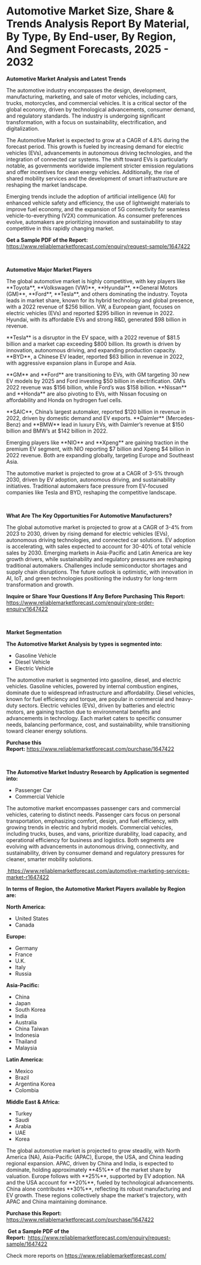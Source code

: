 <p><h1>Automotive Market Size, Share & Trends Analysis Report By Material, By Type, By End-user, By Region, And Segment Forecasts, 2025 - 2032</h1></p><p><strong>Automotive Market Analysis and Latest Trends</strong></p>
<p><p>The automotive industry encompasses the design, development, manufacturing, marketing, and sale of motor vehicles, including cars, trucks, motorcycles, and commercial vehicles. It is a critical sector of the global economy, driven by technological advancements, consumer demand, and regulatory standards. The industry is undergoing significant transformation, with a focus on sustainability, electrification, and digitalization.</p><p>The Automotive Market is expected to grow at a CAGR of 4.8% during the forecast period. This growth is fueled by increasing demand for electric vehicles (EVs), advancements in autonomous driving technologies, and the integration of connected car systems. The shift toward EVs is particularly notable, as governments worldwide implement stricter emission regulations and offer incentives for clean energy vehicles. Additionally, the rise of shared mobility services and the development of smart infrastructure are reshaping the market landscape.</p><p>Emerging trends include the adoption of artificial intelligence (AI) for enhanced vehicle safety and efficiency, the use of lightweight materials to improve fuel economy, and the expansion of 5G connectivity for seamless vehicle-to-everything (V2X) communication. As consumer preferences evolve, automakers are prioritizing innovation and sustainability to stay competitive in this rapidly changing market.</p></p>
<p><strong>Get a Sample PDF of the Report:&nbsp;</strong> <a href="https://www.reliablemarketforecast.com/enquiry/request-sample/1647422?utm_campaign=1105&utm_medium=2&utm_source=Github&utm_content=ia&utm_term=22012025&utm_id=automotive">https://www.reliablemarketforecast.com/enquiry/request-sample/1647422</a></p>
<p>&nbsp;</p>
<p><strong>Automotive Major Market Players</strong></p>
<p><p>The global automotive market is highly competitive, with key players like **Toyota**, **Volkswagen (VW)**, **Hyundai**, **General Motors (GM)**, **Ford**, **Tesla**, and others dominating the industry. Toyota leads in market share, known for its hybrid technology and global presence, with a 2022 revenue of $256 billion. VW, a European giant, focuses on electric vehicles (EVs) and reported $295 billion in revenue in 2022. Hyundai, with its affordable EVs and strong R&D, generated $98 billion in revenue.</p><p>**Tesla** is a disruptor in the EV space, with a 2022 revenue of $81.5 billion and a market cap exceeding $800 billion. Its growth is driven by innovation, autonomous driving, and expanding production capacity. **BYD**, a Chinese EV leader, reported $63 billion in revenue in 2022, with aggressive expansion plans in Europe and Asia.</p><p>**GM** and **Ford** are transitioning to EVs, with GM targeting 30 new EV models by 2025 and Ford investing $50 billion in electrification. GM’s 2022 revenue was $156 billion, while Ford’s was $158 billion. **Nissan** and **Honda** are also pivoting to EVs, with Nissan focusing on affordability and Honda on hydrogen fuel cells.</p><p>**SAIC**, China’s largest automaker, reported $120 billion in revenue in 2022, driven by domestic demand and EV exports. **Daimler** (Mercedes-Benz) and **BMW** lead in luxury EVs, with Daimler’s revenue at $150 billion and BMW’s at $142 billion in 2022.</p><p>Emerging players like **NIO** and **Xpeng** are gaining traction in the premium EV segment, with NIO reporting $7 billion and Xpeng $4 billion in 2022 revenue. Both are expanding globally, targeting Europe and Southeast Asia.</p><p>The automotive market is projected to grow at a CAGR of 3-5% through 2030, driven by EV adoption, autonomous driving, and sustainability initiatives. Traditional automakers face pressure from EV-focused companies like Tesla and BYD, reshaping the competitive landscape.</p></p>
<p>&nbsp;</p>
<p><strong>What Are The Key Opportunities For Automotive Manufacturers?</strong></p>
<p><p>The global automotive market is projected to grow at a CAGR of 3-4% from 2023 to 2030, driven by rising demand for electric vehicles (EVs), autonomous driving technologies, and connected car solutions. EV adoption is accelerating, with sales expected to account for 30-40% of total vehicle sales by 2030. Emerging markets in Asia-Pacific and Latin America are key growth drivers, while sustainability and regulatory pressures are reshaping traditional automakers. Challenges include semiconductor shortages and supply chain disruptions. The future outlook is optimistic, with innovation in AI, IoT, and green technologies positioning the industry for long-term transformation and growth.</p></p>
<p><strong>Inquire or Share Your Questions If Any Before Purchasing This Report:</strong> <a href="https://www.reliablemarketforecast.com/enquiry/pre-order-enquiry/1647422?utm_campaign=1105&utm_medium=2&utm_source=Github&utm_content=ia&utm_term=22012025&utm_id=automotive">https://www.reliablemarketforecast.com/enquiry/pre-order-enquiry/1647422</a></p>
<p>&nbsp;</p>
<p><strong>Market Segmentation</strong></p>
<p><strong>The Automotive Market Analysis by types is segmented into:</strong></p>
<p><ul><li>Gasoline Vehicle</li><li>Diesel Vehicle</li><li>Electric Vehicle</li></ul></p>
<p><p>The automotive market is segmented into gasoline, diesel, and electric vehicles. Gasoline vehicles, powered by internal combustion engines, dominate due to widespread infrastructure and affordability. Diesel vehicles, known for fuel efficiency and torque, are popular in commercial and heavy-duty sectors. Electric vehicles (EVs), driven by batteries and electric motors, are gaining traction due to environmental benefits and advancements in technology. Each market caters to specific consumer needs, balancing performance, cost, and sustainability, while transitioning toward cleaner energy solutions.</p></p>
<p><strong>Purchase this Report:&nbsp;</strong><a href="https://www.reliablemarketforecast.com/purchase/1647422?utm_campaign=1105&utm_medium=2&utm_source=Github&utm_content=ia&utm_term=22012025&utm_id=automotive">https://www.reliablemarketforecast.com/purchase/1647422</a></p>
<p>&nbsp;</p>
<p><strong>The Automotive Market Industry Research by Application is segmented into:</strong></p>
<p><ul><li>Passenger Car</li><li>Commercial Vehicle</li></ul></p>
<p><p>The automotive market encompasses passenger cars and commercial vehicles, catering to distinct needs. Passenger cars focus on personal transportation, emphasizing comfort, design, and fuel efficiency, with growing trends in electric and hybrid models. Commercial vehicles, including trucks, buses, and vans, prioritize durability, load capacity, and operational efficiency for business and logistics. Both segments are evolving with advancements in autonomous driving, connectivity, and sustainability, driven by consumer demand and regulatory pressures for cleaner, smarter mobility solutions.</p></p>
<p><a href="https://www.reliablemarketforecast.com/automotive-marketing-services-market-r1647422?utm_campaign=1105&utm_medium=2&utm_source=Github&utm_content=ia&utm_term=22012025&utm_id=automotive">&nbsp;https://www.reliablemarketforecast.com/automotive-marketing-services-market-r1647422</a></p>
<p><strong>In terms of Region, the Automotive Market Players available by Region are:</strong></p>
<p>
    <p> <strong> North America: </strong>
        <ul>
            <li>United States</li>
            <li>Canada</li>
        </ul>
        </p> 
    <p> <strong> Europe: </strong>
        <ul>
            <li>Germany</li>
            <li>France</li>
            <li>U.K.</li>
            <li>Italy</li>
            <li>Russia</li>
        </ul>
        </p> 
    <p> <strong> Asia-Pacific: </strong>
        <ul>
            <li>China</li>
            <li>Japan</li>
            <li>South Korea</li>
            <li>India</li>
            <li>Australia</li>
            <li>China Taiwan</li>
            <li>Indonesia</li>
            <li>Thailand</li>
            <li>Malaysia</li>
        </ul>
        </p> 
    <p> <strong> Latin America: </strong>
        <ul>
            <li>Mexico</li>
            <li>Brazil</li>
            <li>Argentina Korea</li>
            <li>Colombia</li>
        </ul>
        </p> 
    <p> <strong> Middle East & Africa: </strong>
        <ul>
            <li>Turkey</li>
            <li>Saudi</li>
            <li>Arabia</li>
            <li>UAE</li>
            <li>Korea</li>
        </ul>
    </p>
    </p>
<p><p>The global automotive market is projected to grow steadily, with North America (NA), Asia-Pacific (APAC), Europe, the USA, and China leading regional expansion. APAC, driven by China and India, is expected to dominate, holding approximately **45%** of the market share by valuation. Europe follows with **25%**, supported by EV adoption. NA and the USA account for **20%**, fueled by technological advancements. China alone contributes **30%**, reflecting its robust manufacturing and EV growth. These regions collectively shape the market's trajectory, with APAC and China maintaining dominance.</p></p>
<p><strong>Purchase this Report: </strong><a href="https://www.reliablemarketforecast.com/purchase/1647422?utm_campaign=1105&utm_medium=2&utm_source=Github&utm_content=ia&utm_term=22012025&utm_id=automotive">https://www.reliablemarketforecast.com/purchase/1647422</a></p>
<p>&nbsp;<strong>Get a Sample PDF of the Report:&nbsp;&nbsp;</strong><a href="https://www.reliablemarketforecast.com/enquiry/request-sample/1647422?utm_campaign=1105&utm_medium=2&utm_source=Github&utm_content=ia&utm_term=22012025&utm_id=automotive">https://www.reliablemarketforecast.com/enquiry/request-sample/1647422</a></p>
<p><strong></strong></p>
<p>Check more reports on <a href="https://www.reliablemarketforecast.com/?utm_campaign=1105&utm_medium=2&utm_source=Github&utm_content=ia&utm_term=22012025&utm_id=automotive">https://www.reliablemarketforecast.com/</a></p>